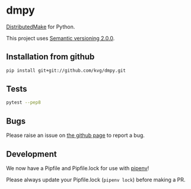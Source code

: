 # dmpy
[DistributedMake](https://github.com/wkretzsch/DM) for Python.

This project uses [Semantic versioning 2.0.0](http://semver.org/spec/v2.0.0.html).

## Installation from github

```bash
pip install git+git://github.com/kvg/dmpy.git
```

## Tests

```bash
pytest --pep8
```

## Bugs

Please raise an issue on [the github page](https://github.com/kvg/dmpy) to report a bug.

## Development

We now have a Pipfile and Pipfile.lock for use with [pipenv](http://docs.pipenv.org/en/latest/)!

Please always update your Pipfile.lock (`pipenv lock`) before making a PR.
